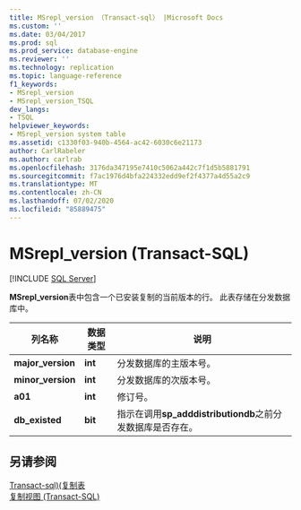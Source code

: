 ```yaml
---
title: MSrepl_version （Transact-sql） |Microsoft Docs
ms.custom: ''
ms.date: 03/04/2017
ms.prod: sql
ms.prod_service: database-engine
ms.reviewer: ''
ms.technology: replication
ms.topic: language-reference
f1_keywords:
- MSrepl_version
- MSrepl_version_TSQL
dev_langs:
- TSQL
helpviewer_keywords:
- MSrepl_version system table
ms.assetid: c1330f03-940b-4564-ac42-6030c6e21173
author: CarlRabeler
ms.author: carlrab
ms.openlocfilehash: 3176da347195e7410c5062a442c7f1d5b5881791
ms.sourcegitcommit: f7ac1976d4bfa224332edd9ef2f4377a4d55a2c9
ms.translationtype: MT
ms.contentlocale: zh-CN
ms.lasthandoff: 07/02/2020
ms.locfileid: "85889475"
---
```

# <a name="msrepl_version-transact-sql"></a>MSrepl_version (Transact-SQL)
[!INCLUDE [SQL Server](../../includes/applies-to-version/sqlserver.md)]

  **MSrepl_version**表中包含一个已安装复制的当前版本的行。 此表存储在分发数据库中。  
  
|列名称|数据类型|说明|  
|-----------------|---------------|-----------------|  
|**major_version**|**int**|分发数据库的主版本号。|  
|**minor_version**|**int**|分发数据库的次版本号。|  
|**a01**|**int**|修订号。|  
|**db_existed**|**bit**|指示在调用**sp_adddistributiondb**之前分发数据库是否存在。|  
  
## <a name="see-also"></a>另请参阅  
 [Transact-sql&#41;&#40;复制表](../../relational-databases/system-tables/replication-tables-transact-sql.md)   
 [复制视图 (Transact-SQL)](../../relational-databases/system-views/replication-views-transact-sql.md)  
  
  
